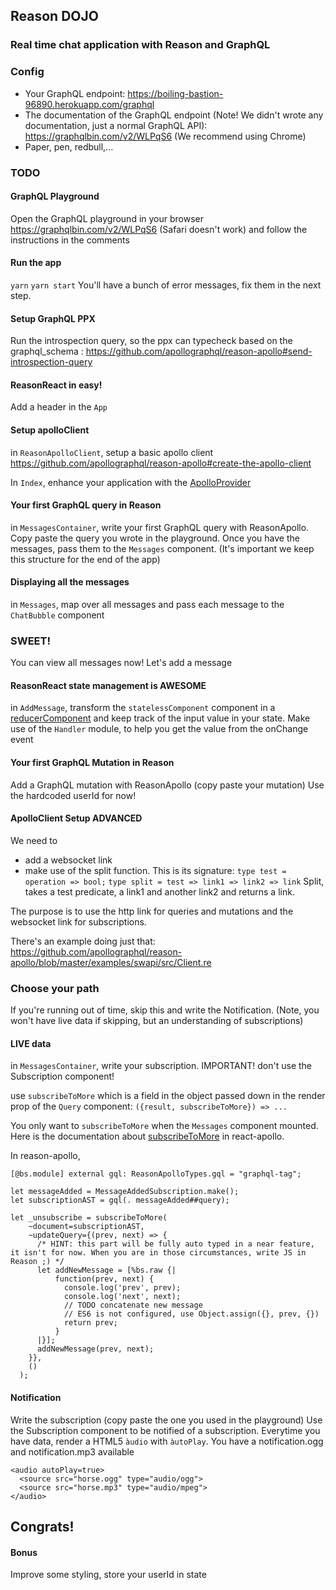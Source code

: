 ## Reason DOJO

### Real time chat application with Reason and GraphQL

### Config

- Your GraphQL endpoint: https://boiling-bastion-96890.herokuapp.com/graphql
- The documentation of the GraphQL endpoint (Note! We didn't wrote any documentation, just a normal GraphQL API):
https://graphqlbin.com/v2/WLPqS6 (We recommend using Chrome)
- Paper, pen, redbull,...


### TODO

#### GraphQL Playground

Open the GraphQL playground in your browser https://graphqlbin.com/v2/WLPqS6 (Safari doesn't work)
and follow the instructions in the comments

#### Run the app
`yarn`
`yarn start`
 You'll have a bunch of error messages, fix them in the next step.

#### Setup GraphQL PPX
Run the introspection query, so the ppx can typecheck based on the graphql_schema : 
https://github.com/apollographql/reason-apollo#send-introspection-query

#### ReasonReact in easy!
Add a header in the `App` 

#### Setup apolloClient
in `ReasonApolloClient`, setup a basic apollo client
https://github.com/apollographql/reason-apollo#create-the-apollo-client

In `Index`, enhance your application with the [ApolloProvider](https://github.com/apollographql/reason-apollo#apolloprovider)

#### Your first GraphQL query in Reason
in `MessagesContainer`, write your first GraphQL query with ReasonApollo. Copy paste the query you wrote in the playground.
 Once you have the messages, pass them to the `Messages` component. (It's important we keep this structure for the end of the app)

#### Displaying all the messages
in `Messages`, map over all messages and pass each message to the `ChatBubble` component

### SWEET!
You can view all messages now!
Let's add a message

#### ReasonReact state management is AWESOME
in `AddMessage`, transform the `statelessComponent` component in a [reducerComponent](https://reasonml.github.io/reason-react/docs/en/state-actions-reducer.html) and keep track of the input value in your state.
Make use of the `Handler` module, to help you get the value from the onChange event

#### Your first GraphQL Mutation in Reason
Add a GraphQL mutation with ReasonApollo (copy paste your mutation)
Use the hardcoded userId for now!


#### ApolloClient Setup ADVANCED
We need to 
- add a websocket link
- make use of the split function. This is its signature:
`type test = operation => bool;`
`type split = test => link1 => link2 => link`
Split, takes a test predicate, a link1 and another link2 and returns a link.

The purpose is to use the http link for queries and mutations and the websocket link for subscriptions.

There's an example doing just that: 
https://github.com/apollographql/reason-apollo/blob/master/examples/swapi/src/Client.re

### Choose your path
If you're running out of time, skip this and write the Notification.
(Note, you won't have live data if skipping, but an understanding of subscriptions)

#### LIVE data
in `MessagesContainer`, write your subscription.
IMPORTANT! don't use the Subscription component!

use `subscribeToMore` which is a field in the object passed down in the render prop of the `Query` component:
`({result, subscribeToMore}) => ...`

You only want to `subscribeToMore` when the `Messages` component mounted.
Here is the documentation about [subscribeToMore](https://www.apollographql.com/docs/react/advanced/subscriptions.html#subscribe-to-more) in react-apollo.

In reason-apollo,
```reason
[@bs.module] external gql: ReasonApolloTypes.gql = "graphql-tag";
  
let messageAdded = MessageAddedSubscription.make();
let subscriptionAST = gql(. messageAdded##query);

let _unsubscribe = subscribeToMore(
    ~document=subscriptionAST, 
    ~updateQuery={(prev, next) => { 
      /* HINT: this part will be fully auto typed in a near feature, it isn't for now. When you are in those circumstances, write JS in Reason ;) */
      let addNewMessage = [%bs.raw {|
          function(prev, next) {
            console.log('prev', prev);
            console.log('next', next);
            // TODO concatenate new message
            // ES6 is not configured, use Object.assign({}, prev, {})
            return prev;
          }
      |}];
      addNewMessage(prev, next);
    }},
    ()
  );
```

#### Notification
Write the subscription (copy paste the one you used in the playground)
Use the Subscription component to be notified of a subscription.
Everytime you have data, render a HTML5 `àudio` with `àutoPlay`. You have a notification.ogg and notification.mp3 available
```
<audio autoPlay=true>
  <source src="horse.ogg" type="audio/ogg">
  <source src="horse.mp3" type="audio/mpeg">
</audio>
```


## Congrats!


#### Bonus 
Improve some styling, store your userId in state



